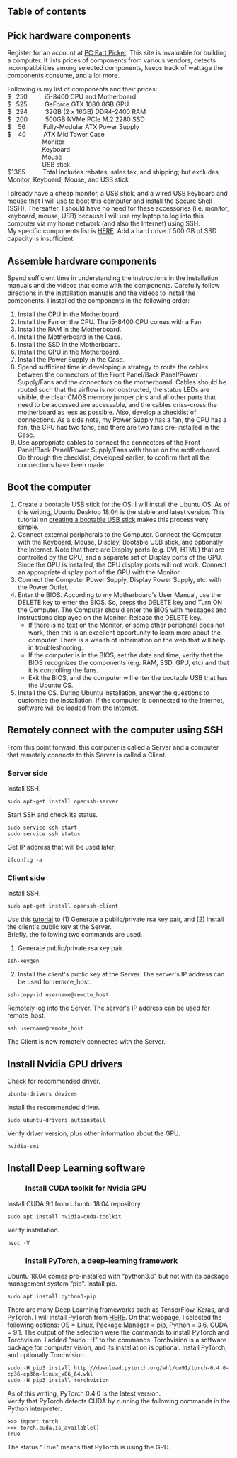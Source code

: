 ## Table of contents
## Pick hardware components
Register for an account at <a href="https://pcpartpicker.com" target="_blank">PC Part Picker</a>. This site is invaluable for building a computer. It lists prices of components from various vendors, detects incompatibilities among selected components, keeps track of wattage the components consume, and a lot more.  

Following is my list of components and their prices:   
$ &thinsp; 250 &emsp; &emsp; i5-8400 CPU and Motherboard   
$ &thinsp; 525 &emsp; &emsp; GeForce GTX 1080 8GB GPU   
$ &thinsp; 294 &emsp; &emsp; 32GB (2 x 16GB) DDR4-2400 RAM   
$ &thinsp; 200 &emsp; &emsp; 500GB NVMe PCIe M.2 2280 SSD   
$ &ensp; 56 &emsp; &emsp; Fully-Modular ATX Power Supply   
$ &ensp; 40 &emsp; &emsp; ATX Mid Tower Case   
&emsp; &emsp; &emsp;  &emsp; &thinsp;  Monitor   
&emsp; &emsp; &emsp;  &emsp; &thinsp;  Keyboard   
&emsp; &emsp; &emsp;  &emsp; &thinsp;  Mouse   
&emsp; &emsp; &emsp;  &emsp; &thinsp;  USB stick   
$1365 &emsp; &emsp; Total includes rebates, sales tax, and shipping; but excludes Monitor, Keyboard, Mouse, and USB stick  

I already have a cheap monitor, a USB stick, and a wired USB keyboard and mouse that I will use to boot this computer and install the Secure Shell (SSH). Thereafter, I should have no need for these accessories (i.e. monitor, keyboard, mouse, USB) because I will use my laptop to log into this computer via my home network (and also the Internet) using SSH.   
My specific components list is <a href="https://pcpartpicker.com/user/vink9482/saved/M6WxYJ" target="_blank">HERE</a>. Add a hard drive if 500 GB of SSD capacity is insufficient.
## Assemble hardware components
Spend sufficient time in understanding the instructions in the installation manuals and the videos that come with the components. Carefully follow directions in the installation manuals and the videos to install the components. I installed the components in the following order:   
1. Install the CPU in the Motherboard.
1. Install the Fan on the CPU. The i5-8400 CPU comes with a Fan.
1. Install the RAM in the Motherboard.
1. Install the Motherboard in the Case. 
1. Install the SSD in the Motherboard.
1. Install the GPU in the Motherboard.
1. Install the Power Supply in the Case.
1. Spend sufficient time in developing a strategy to route the cables between the connectors of the Front Panel/Back Panel/Power Supply/Fans and the connectors on the motherboard. Cables should be routed such that the airflow is not obstructed, the status LEDs are visible, the clear CMOS memory jumper pins and all other parts that need to be accessed are accessable, and the cables criss-cross the motherboard as less as possible. Also, develop a checklist of connections. As a side note, my Power Supply has a fan, the CPU has a fan, the GPU has two fans, and there are two fans pre-installed in the Case.
1. Use appropriate cables to connect the connectors of the Front Panel/Back Panel/Power Supply/Fans with those on the motherboard. Go through the checklist, developed earlier, to confirm that all the connections have been made.
## Boot the computer 
1. Create a bootable USB stick for the OS. I will install the Ubuntu OS. As of this writing, Ubuntu Desktop 18.04 is the stable and latest version. This tutorial on <a href="https://tutorials.ubuntu.com/tutorial/tutorial-create-a-usb-stick-on-ubuntu#0" target="_blank">creating a bootable USB stick</a> makes this process very simple.
1. Connect external peripherals to the Computer. Connect the Computer with the Keyboard, Mouse, Display, Bootable USB stick, and optionally the Internet. Note that there are Display ports (e.g. DVI, HTML) that are controlled by the CPU, and a separate set of Display ports of the GPU. Since the GPU is installed, the CPU display ports will not work. Connect an appropriate display port of the GPU with the Monitor.
1. Connect the Computer Power Supply, Display Power Supply, etc. with the Power Outlet.
1. Enter the BIOS. According to my Motherboard's User Manual, use the DELETE key to enter the BIOS. So, press the DELETE key and Turn ON the Computer. The Computer should enter the BIOS with messages and instructions displayed on the Monitor. Release the DELETE key. 
   * If there is no text on the Monitor, or some other peripheral does not work, then this is an excellent opportunity to learn more about the computer. There is a wealth of information on the web that will help in troubleshooting.
   * If the computer is in the BIOS, set the date and time, verify that the BIOS recognizes the components (e.g. RAM, SSD, GPU, etc) and that it is controlling the fans.  
   * Exit the BIOS, and the computer will enter the bootable USB that has the Ubuntu OS.
1. Install the OS. During Ubuntu installation, answer the questions to customize the installation. If the computer is connected to the Internet, software will be loaded from the Internet.
## Remotely connect with the computer using SSH
From this point forward, this computer is called a Server and a computer that remotely connects to this Server is called a Client.
### Server side
Install SSH.
```
sudo apt-get install openssh-server
```
Start SSH and check its status.
```
sudo service ssh start
sudo service ssh status
```
Get IP address that will be used later.
```
ifconfig -a
```
### Client side
Install SSH.
```
sudo apt-get install openssh-client
```
Use this <a href="https://www.digitalocean.com/community/tutorials/how-to-set-up-ssh-keys-on-ubuntu-1804" target="_blank">tutorial</a> to (1) Generate a public/private rsa key pair, and (2) Install the client's public key at the Server.   
Briefly, the following two commands are used.  
1. Generate public/private rsa key pair.
```
ssh-keygen
```
2. Install the client's public key at the Server. The server's IP address can be used for remote_host.
```
ssh-copy-id username@remote_host
```
Remotely log into the Server. The server's IP address can be used for remote_host.
```
ssh username@remote_host
```
The Client is now remotely connected with the Server. 
## Install Nvidia GPU drivers
Check for recommended driver.
```
ubuntu-drivers devices
```
Install the recommended driver.
```
sudo ubuntu-drivers autoinstall
```
Verify driver version, plus other information about the GPU.
```
nvidia-smi
```
## Install Deep Learning software
### &emsp; &emsp; Install CUDA toolkit for Nvidia GPU
Install CUDA 9.1 from Ubuntu 18.04 repository.
```
sudo apt install nvidia-cuda-toolkit
```
Verify installation.
```
nvcc -V
```
### &emsp; &emsp; Install PyTorch, a deep-learning framework

Ubuntu 18.04 comes pre-installed with “python3.6” but not with its package management system “pip”.
Install pip.
```
sudo apt install python3-pip
```
There are many Deep Learning frameworks such as TensorFlow, Keras, and PyTorch. I will install PyTorch from <a href="https://pytorch.org/" target="_blank">HERE</a>. On that webpage, I selected the following options: OS = Linux, Package Manager = pip, Python = 3.6, CUDA = 9.1. The output of the selection were the commands to install PyTorch and Torchvision. I added "sudo -H" to the commands. Torchvision is a software package for computer vision, and its installation is optional. Install PyTorch, and optionally Torchvision.
```
sudo -H pip3 install http://download.pytorch.org/whl/cu91/torch-0.4.0-cp36-cp36m-linux_x86_64.whl 
sudo -H pip3 install torchvision
```
As of this writing, PyTorch 0.4.0 is the latest version.  
Verify that PyTorch detects CUDA by running the following commands in the Python interpreter.
 ```
>>> import torch
>>> torch.cuda.is_available()
True
 ```
The status "True" means that PyTorch is using the GPU.
